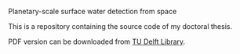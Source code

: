 Planetary-scale surface water detection from space

This is a repository containing the source code of my doctoral thesis.

PDF version can be downloaded from [TU Delft Library](https://repository.tudelft.nl/islandora/object/uuid%3A510bd39f-407d-4bb6-958e-dea363c5e2a8). 

